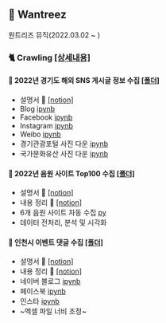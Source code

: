 ## 💼 Wantreez
원트리즈 뮤직(2022.03.02 ~ )

### 🐈 Crawling [[상세내용]](https://github.com/kbjung/Wantreez/tree/main/Crawling)
#### 💾 2022년 경기도 해외 SNS 게시글 정보 수집 [[폴더]](https://github.com/kbjung/Wantreez/tree/main/Crawling/gyeonggido)
+ 설명서 📃 [[notion]](https://www.notion.so/5f7b9484d2b14e54b0e4111e6a047ffd)
+ Blog [ipynb](https://github.com/kbjung/Wantreez/blob/main/Crawling/gyeonggido/blog_crawling.ipynb)
+ Facebook [ipynb](https://github.com/kbjung/Wantreez/blob/main/Crawling/gyeonggido/facebook_crawling.ipynb)
+ Instagram [ipynb](https://github.com/kbjung/Wantreez/blob/main/Crawling/gyeonggido/insta_crawling.ipynb)
+ Weibo [ipynb](https://github.com/kbjung/Wantreez/blob/main/Crawling/gyeonggido/weibo_crawling.ipynb)
+ 경기관광포털 사진 다운 [ipynb](https://github.com/kbjung/Wantreez/blob/main/Crawling/gyeonggido/crawling_pic(ggtour).ipynb)
+ 국가문화유산 사진 다운 [ipynb](https://github.com/kbjung/Wantreez/blob/main/Crawling/gyeonggido/crawling_pic(heritage).ipynb)

#### 💾 2022년 음원 사이트 Top100 수집 [[폴더]](https://github.com/kbjung/Wantreez/tree/main/Crawling/music)
+ 설명서 📃 [[notion]](https://www.notion.so/debe145a50054ac088fb83d767a2ccaa)
+ 내용 정리 📃 [[notion]](https://www.notion.so/2ca2f19dfdd54028b263e2f41760f602)
+ 6개 음원 사이트 자동 수집 [py](https://github.com/kbjung/Wantreez/blob/main/Crawling/music/live_music_rank.py)
+ 데이터 전처리, 분석 및 시각화

#### 💾 인천시 이벤트 댓글 수집 [[폴더]](https://github.com/kbjung/Wantreez/tree/main/Crawling/incheon)
+ 설명서 📃 [[notion]](https://www.notion.so/7aa007e411a64978938757ef4905f3f8)
+ 내용 정리 📃 [[notion]](https://www.notion.so/af8ebd471778439eb7be4b770fda9f94)
+ 네이버 블로그 [ipynb](https://github.com/kbjung/Wantreez/blob/main/Crawling/incheon/naver_blog.ipynb)
+ 페이스북 [ipynb](https://github.com/kbjung/Wantreez/blob/main/Crawling/incheon/facebook.ipynb)
+ 인스타 [ipynb](https://github.com/kbjung/Wantreez/blob/main/Crawling/incheon/insta.ipynb)
+ ~엑셀 파일 너비 조정~
